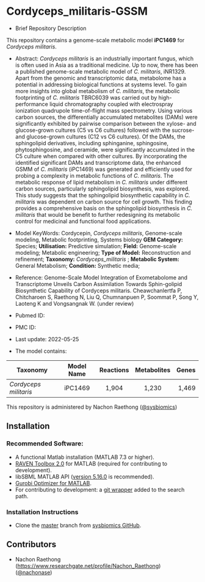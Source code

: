 # Cordyceps_militaris-GSSM

- Brief Repository Description

This repository contains a genome-scale metabolic model **iPC1469** for _Cordyceps militaris_.

- Abstract:
_Cordyceps militaris_ is an industrially important fungus, which is often used in Asia as a traditional medicine. Up to now, there has been a published genome-scale metabolic model of _C. militaris_, iNR1329. Apart from the genomic and transcriptomic data, metabolome has a potential in addressing biological functions at systems level. To gain more insights into global metabolism of _C. militaris_, the metabolic footprinting of _C. militaris_ TBRC6039 was carried out by high-performance liquid chromatography coupled with electrospray ionization quadrupole time-of-flight mass spectrometry. Using various carbon sources, the differentially accumulated metabolites (DAMs) were significantly exhibited by pairwise comparison between the xylose- and glucose-grown cultures (C5 vs C6 cultures) followed with the sucrose- and glucose-grown cultures (C12 vs C6 cultures). Of the DAMs, the sphingolipid derivatives, including sphinganine, sphingosine, phytosphingosine, and ceramide, were significantly accumulated in the C5 culture when compared with other cultures. By incorporating the identified significant DAMs and transcriptome data, the enhanced GSMM of _C. militaris_ (iPC1469) was generated and efficiently used for probing a complexity in metabolic functions of _C. militaris_. The metabolic response of lipid metabolism in _C. militaris_ under different carbon sources, particularly sphingolipid biosynthesis, was explored. This study suggests that the sphingolipid biosynthetic capability in _C. militaris_ was dependent on carbon source for cell growth. This finding provides a comprehensive basis on the sphingolipid biosynthesis in _C. militaris_ that would be benefit to further redesigning its metabolic control for medicinal and functional food applications.

- Model KeyWords:
Cordycepin, _Cordyceps militaris_, Genome-scale modeling, Metabolic footprinting, Systems biology
**GEM Category:** Species; **Utilisation:** Predictive simulation; **Field:** Genome-scale modeling; Metabolic
engineering; **Type of Model:** Reconstruction and refinement; **Taxonomy:** _Cordyceps_militaris_ ; **Metabolic System:** General Metabolism; **Condition:** Synthetic media;

- Reference: Genome-Scale Model Integration of Exometabolome and Transcriptome Unveils Carbon Assimilation Towards Sphin-golipid Biosynthetic Capability of Cordyceps militaris. Cheawchanlertfa P, Chitcharoen S, Raethong N, Liu Q, Chumnanpuen P, Soommat P, Song Y, Laoteng K and Vongsangnak W. (under review)

- Pubmed ID: 

- PMC ID: 

- Last update: 2022-05-25

- The model contains:

| Taxonomy | Model Name | Reactions | Metabolites| Genes |
| ------------- |:-------------:|:-------------:|:-------------:|-----:|
| _Cordyceps militaris_ | iPC1469 | 1,904 | 1,230 | 1,469 |

This repository is administered by Nachon Raethong ([@sysbiomics](https://github.com/sysbiomics))

## Installation

### Recommended Software:
* A functional Matlab installation (MATLAB 7.3 or higher).
* [RAVEN Toolbox 2.0](https://github.com/SysBioChalmers/RAVEN) for MATLAB (required for contributing to development). 
* libSBML MATLAB API ([version 5.16.0](https://sourceforge.net/projects/sbml/files/libsbml/5.13.0/stable/MATLAB%20interface/)  is recommended).
* [Gurobi Optimizer for MATLAB](http://www.gurobi.com/registration/download-reg).
* For contributing to development: a [git wrapper](https://github.com/manur/MATLAB-git) added to the search path.

### Installation Instructions
* Clone the [master](https://github.com/sysbiomics/Cordyceps_militaris-GSMM) branch from [sysbiomics GitHub](https://github.com//sysbiomics).

## Contributors
* Nachon Raethong (https://www.researchgate.net/profile/Nachon_Raethong) ([@nachonase](https://github.com/nachonase))

